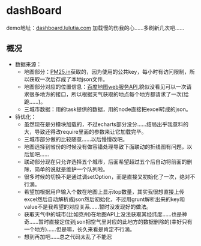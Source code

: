 # dashBoard
demo地址：[dashboard.lulutia.com](http://dashboard.lulutia.com/) 加载慢的伤我的心……多刷新几次吧……
## 概况
* 数据来源：
	* 地图部分：[PM25.in](http://www.pm25.in/)获取的，因为使用的公共key，每小时有访问限制，所以获取一次后存成了本地json文件。
	* 地图部分对应的位置信息：[百度地图web服务API](http://developer.baidu.com/map/index.php?title=webapi/guide/webservice-geocoding),貌似没看见可以一次请求很多地方的接口，所以根据天气获取的地点每个地方都请求了一次(给跪……)。
	* 三城市数据：用的task提供的数据，用的node直接把excel转成的json。
* 待优化：
	* 虽然现在是分模块加载的，不过echarts部分没分……结局出乎我意料的大，导致还得改require里面的参数来让它加载完毕。
	* 三城市部分做的比较随意……以后慢慢改吧。
	* 地图选择到省份的时候没有做容错处理导致下面联动的折线图有问题，以后加吧……
	* 联动部分现在只允许选择五个城市，后面希望超过五个后自动将前面的删除，简单的说就是维护一个队列啦。
	* 很多时候的切换不是通过调setOption，而是直接又初始化了一次，绝对不行滴。
	* 希望加根据用户输入个数在地图上显示top数量，其实我很想直接上传excel然后自动解析成json然后初始化，不过用grunt解析出来的key和value不是我希望的对应关系……暂时没发现好的做法。
	* 获取天气中的城市(比如克州)在地图API上没法获取其经纬度……也是神奇……暂时直接定位到json把空气里对应的此地方的数据删除的(幸好只有一个地方)……但是嘛，长久来看是肯定不行滴。
	* 想到再加吧……总之代码太乱了不能忍
